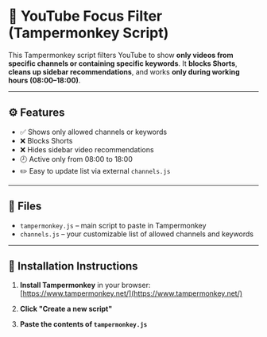 # 🎯 YouTube Focus Filter (Tampermonkey Script)

This Tampermonkey script filters YouTube to show **only videos from specific channels or containing specific keywords**.
It **blocks Shorts**, **cleans up sidebar recommendations**, and works **only during working hours (08:00–18:00)**.

---

## ⚙️ Features

- ✅ Shows only allowed channels or keywords
- ❌ Blocks Shorts
- ❌ Hides sidebar video recommendations
- 🕗 Active only from 08:00 to 18:00
- ✏️ Easy to update list via external `channels.js`

---

## 📁 Files

- `tampermonkey.js` – main script to paste in Tampermonkey
- `channels.js` – your customizable list of allowed channels and keywords

---

## 🚀 Installation Instructions

1. **Install Tampermonkey** in your browser:
   [https://www.tampermonkey.net/](https://www.tampermonkey.net/)

2. **Click "Create a new script"**

3. **Paste the contents of `tampermonkey.js`**
